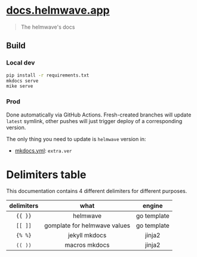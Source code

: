 # [docs.helmwave.app](https://docs.helmwave.app)

> The helmwave's docs

## Build

### Local dev

```bash
pip install -r requirements.txt
mkdocs serve
mike serve
```

### Prod

Done automatically via GitHub Actions.
Fresh-created branches will update `latest` symlink, other pushes will just trigger deploy of a corresponding version.

The only thing you need to update is `helmwave` version in:

- [mkdocs.yml](mkdocs.yml): `extra.ver`


# Delimiters table

This documentation contains 4 different delimiters for different purposes.

| delimiters |             what             |   engine    |
|:----------:|:----------------------------:|:-----------:|
|  `{{ }}`   |           helmwave           | go template |
|  `[[ ]]`   | gomplate for helmwave values | go template |
|  `{% %}`   |        jekyll mkdocs         |   jinja2    |
|  `⟨⟨ ⟩⟩`   |        macros mkdocs         |   jinja2    |

